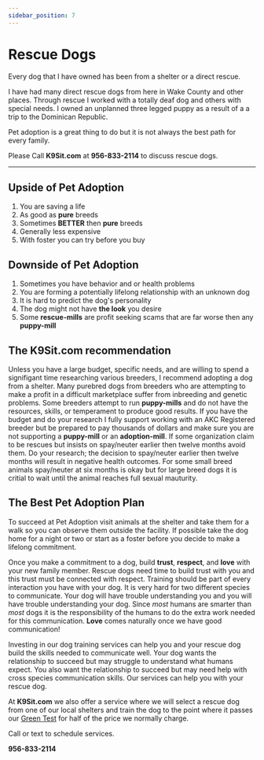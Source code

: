 ```yaml
---
sidebar_position: 7
---
```

# Rescue Dogs
Every dog that I have owned has been from a shelter or a direct rescue.

I have had many direct rescue dogs from here in Wake County and other places.
Through rescue I worked with a totally deaf dog and others with special needs.
I owned an unplanned three legged puppy as a result of a a trip to the
Dominican Republic.

Pet adoption is a great thing to do but it is not always the best path for
every family.

Please Call **K9Sit.com** at **956-833-2114** to discuss rescue dogs.

<hr />

## Upside of Pet Adoption
1. You are saving a life
2. As good as **pure** breeds
3. Sometimes **BETTER** then **pure** breeds
4. Generally less expensive
5. With foster you can try before you buy

## Downside of Pet Adoption
1. Sometimes you have behavior and or health problems
2. You are forming a potentially lifelong relationship with an unknown dog
3. It is hard to predict the dog's personality
4. The dog might not have **the look** you desire
5. Some **rescue-mills** are profit seeking scams that are far worse then any **puppy-mill**

## The K9Sit.com recommendation
Unless you have a large budget, specific needs, and are willing to spend a
signifigant time researching various breeders, I recommend adopting a dog from
a shelter. Many purebred dogs from breeders who are attempting to make a profit
in a difficult marketplace suffer from inbreeding and genetic problems. Some
breeders attempt to run **puppy-mills** and do not have the resources, skills,
or temperament to produce good results. If you have the budget and do your
research I fully support working with an AKC Registered breeder but be prepared
to pay thousands of dollars and make sure you are not supporting a
**puppy-mill** or an **adoption-mill**. If some organization claim to be
rescues but insists on spay/neuter earlier then twelve months avoid them. Do
your research; the decision to spay/neuter earlier then twelve months will
result in negative health outcomes. For some small breed animals spay/neuter at
six months is okay but for large breed dogs it is critial to wait until the
animal reaches full sexual mauturity.

## The Best Pet Adoption Plan
To succeed at Pet Adoption visit animals at the shelter and take them for a
walk so you can observe them outside the facility. If possible take the dog
home for a night or two or start as a foster before you decide to make a
lifelong commitment.

Once you make a commitment to a dog, build **trust**, **respect**, and **love**
with your new family member. Rescue dogs need time to build trust with you and
this trust must be connected with respect. Training should be part of every
interaction you have with your dog. It is very hard for two different species
to communicate. Your dog will have trouble understanding you and you will have
trouble understanding your dog. Since _most_ humans are smarter than _most_
dogs it is the responsibility of the humans to do the extra work needed for
this communication. **Love** comes naturally once we have good communication!

Investing in our dog training services can help you and your rescue dog build
the skills needed to communicate well. Your dog wants the relationship to
succeed but may struggle to understand what humans expect. You also want the
relationship to succeed but may need help with cross species communication
skills. Our services can help you with your rescue dog.

At **K9Sit.com** we also offer a service where we will select a rescue dog from
one of our local shelters and train the dog to the point where it passes our
[Green Test](the-test) for half of the price we normally charge.

Call or text to schedule services.

**956-833-2114**
